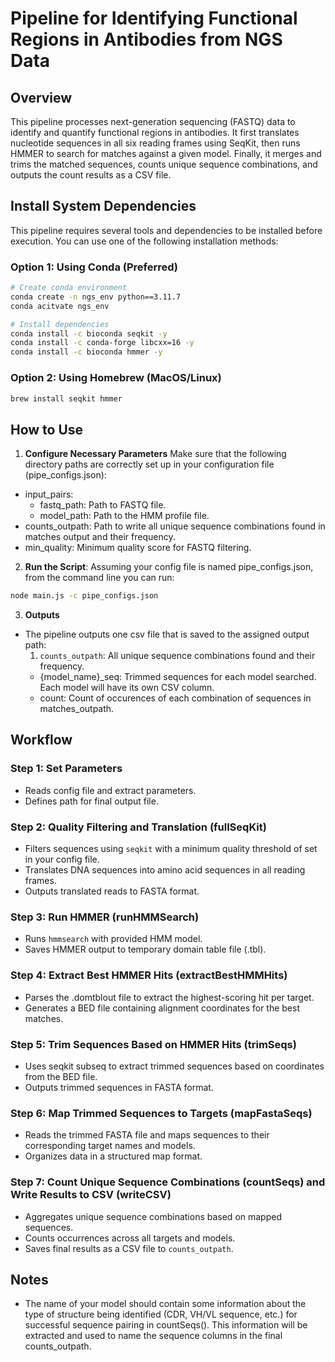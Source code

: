 # Pipeline for Identifying Functional Regions in Antibodies from NGS Data

## Overview
This pipeline processes next-generation sequencing (FASTQ) data to identify and quantify functional regions in antibodies. It first translates nucleotide sequences in all six reading frames using SeqKit, then runs HMMER to search for matches against a given model. Finally, it merges and trims the matched sequences, counts unique sequence combinations, and outputs the count results as a CSV file.

## Install System Dependencies
This pipeline requires several tools and dependencies to be installed before execution. You can use one of the following installation methods: 

### Option 1: Using Conda (Preferred)
```bash
# Create conda environment
conda create -n ngs_env python==3.11.7
conda acitvate ngs_env

# Install dependencies 
conda install -c bioconda seqkit -y
conda install -c conda-forge libcxx=16 -y
conda install -c bioconda hmmer -y
```

### Option 2: Using Homebrew (MacOS/Linux)
```bash
brew install seqkit hmmer
```

## How to Use

1. **Configure Necessary Parameters**
Make sure that the following directory paths are correctly set up in your configuration file (pipe_configs.json):

- input_pairs: 
  - fastq_path: Path to FASTQ file.
  - model_path: Path to the HMM profile file.
- counts_outpath: Path to write all unique sequence combinations found in matches output and their frequency.
- min_quality: Minimum quality score for FASTQ filtering.

2. **Run the Script**:
Assuming your config file is named pipe_configs.json, from the command line you can run: 
```bash
node main.js -c pipe_configs.json
```

3. **Outputs**
- The pipeline outputs one csv file that is saved to the assigned output path:
  1. `counts_outpath`: All unique sequence combinations found and their frequency.  
    - {model_name}_seq: Trimmed sequences for each model searched. Each model will have its own CSV column. 
    - count: Count of occurences of each combination of sequences in matches_outpath. 

## Workflow

### Step 1: Set Parameters
- Reads config file and extract parameters. 
- Defines path for final output file.

### Step 2: Quality Filtering and Translation (fullSeqKit)
- Filters sequences using `seqkit` with a minimum quality threshold of set in your config file.
- Translates DNA sequences into amino acid sequences in all reading frames.
- Outputs translated reads to FASTA format.

### Step 3: Run HMMER (runHMMSearch)
- Runs `hmmsearch` with provided HMM model.
- Saves HMMER output to temporary domain table file (.tbl). 

### Step 4: Extract Best HMMER Hits (extractBestHMMHits)
- Parses the .domtblout file to extract the highest-scoring hit per target.
- Generates a BED file containing alignment coordinates for the best matches. 

### Step 5: Trim Sequences Based on HMMER Hits (trimSeqs)
- Uses seqkit subseq to extract trimmed sequences based on coordinates from the BED file.
- Outputs trimmed sequences in FASTA format.

### Step 6: Map Trimmed Sequences to Targets (mapFastaSeqs)
- Reads the trimmed FASTA file and maps sequences to their corresponding target names and models.
- Organizes data in a structured map format.

### Step 7: Count Unique Sequence Combinations (countSeqs) and Write Results to CSV (writeCSV)
- Aggregates unique sequence combinations based on mapped sequences.
- Counts occurrences across all targets and models.
- Saves final results as a CSV file to `counts_outpath`.

## Notes
- The name of your model should contain some information about the type of structure being identified (CDR, VH/VL sequence, etc.) for successful sequence pairing in countSeqs(). This information will be extracted and used to name the sequence columns in the final counts_outpath. 
